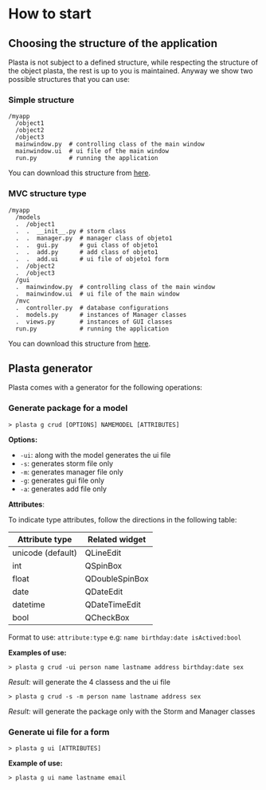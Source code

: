 # How to start 

## Choosing the structure of the application

Plasta is not subject to a defined structure, while respecting the structure of the object plasta, the rest is up to you is maintained.
Anyway we show two possible structures that you can use:

### Simple structure

```
/myapp
  /object1
  /object2
  /object3
  mainwindow.py  # controlling class of the main window
  mainwindow.ui  # ui file of the main window
  run.py         # running the application
```


You can download this structure from [here]().

### MVC structure type

```
/myapp
  /models
  .  /object1
  .  .  __init__.py # storm class
  .  .  manager.py  # manager class of objeto1
  .  .  gui.py      # gui class of objeto1
  .  .  add.py      # add class of objeto1
  .  .  add.ui      # ui file of objeto1 form
  .  /object2
  .  /object3
  /gui
  .  mainwindow.py  # controlling class of the main window
  .  mainwindow.ui  # ui file of the main window
  /mvc
  .  controller.py  # database configurations
  .  models.py      # instances of Manager classes
  .  views.py       # instances of GUI classes
  run.py            # running the application
```
You can download this structure from [here]().

## Plasta generator

Plasta comes with a generator for the following operations:

### Generate package for a model

`> plasta g crud [OPTIONS] NAMEMODEL [ATTRIBUTES]`

**Options:**
* `-ui`: along with the model generates the ui file
* `-s`: generates storm file only 
* `-m`: generates manager file only 
* `-g`: generates gui file only 
* `-a`: generates add file only

**Attributes**:

To indicate type attributes, follow the directions in the following table:

| Attribute type | Related widget |
|-|-|
| unicode (default) | QLineEdit |
| int | QSpinBox | 
| float | QDoubleSpinBox | 
| date | QDateEdit | 
| datetime| QDateTimeEdit | 
| bool | QCheckBox | 

Format to use: `attribute:type` e.g: `name birthday:date isActived:bool`

**Examples of use:**

`> plasta g crud -ui person name lastname address birthday:date sex`

*Result:* will generate the 4 classess and the ui file

`> plasta g crud -s -m person name lastname address sex`

*Result:* will generate the package only with the Storm and Manager classes 

### Generate ui file for a form

`> plasta g ui [ATTRIBUTES]`

**Example of use:**

`> plasta g ui name lastname email`

## 